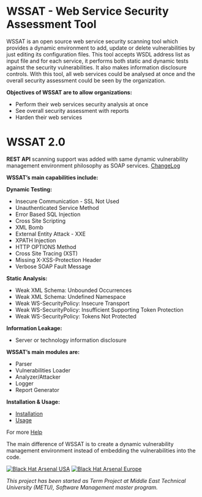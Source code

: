 ﻿# WSSAT - Web Service Security Assessment Tool
WSSAT is an open source web service security scanning tool which provides a dynamic environment to add, update or delete vulnerabilities by just editing its configuration files. This tool accepts WSDL address list as input file and for each service, it performs both static and dynamic tests against the security vulnerabilities. It also makes information disclosure controls.
With this tool, all web services could be analysed at once and the overall security assessment could be seen by the organization.

**Objectives of WSSAT are to allow organizations:**
* Perform their web services security analysis at once
* See overall security assessment with reports
* Harden their web services

# WSSAT 2.0
**REST API** scanning support was added with same dynamic vulnerability management environment philosophy as SOAP services. [ChangeLog](https://github.com/YalcinYolalan/WSSAT/blob/master/CHANGELOG.md)

**WSSAT’s main capabilities include:**

**Dynamic Testing:**
* Insecure Communication - SSL Not Used
* Unauthenticated Service Method
* Error Based SQL Injection
* Cross Site Scripting
* XML Bomb
* External Entity Attack - XXE
* XPATH Injection
* HTTP OPTIONS Method
* Cross Site Tracing (XST)
* Missing X-XSS-Protection Header
* Verbose SOAP Fault Message

**Static Analysis:**
* Weak XML Schema: Unbounded Occurrences
* Weak XML Schema: Undefined Namespace
* Weak WS-SecurityPolicy: Insecure Transport
* Weak WS-SecurityPolicy: Insufficient Supporting Token Protection
* Weak WS-SecurityPolicy: Tokens Not Protected

**Information Leakage:**
* Server or technology information disclosure

**WSSAT’s main modules are:**
* Parser
* Vulnerabilities Loader
* Analyzer/Attacker
* Logger
* Report Generator

**Installation & Usage:**
* [Installation](https://github.com/YalcinYolalan/WSSAT/wiki/Installation)
* [Usage](https://github.com/YalcinYolalan/WSSAT/wiki/USAGE)

For more [Help](https://github.com/YalcinYolalan/WSSAT/wiki)

The main difference of WSSAT is to create a dynamic vulnerability management environment instead of embedding the vulnerabilities into the code.

[![Black Hat Arsenal USA](https://github.com/toolswatch/badges/blob/master/arsenal/usa/2016.svg)](https://www.blackhat.com/us-16/arsenal.html#web-service-security-assessment-tool-wssat) 
[![Black Hat Arsenal Europe](https://github.com/toolswatch/badges/blob/master/arsenal/europe/2016.svg)](https://www.blackhat.com/eu-16/arsenal.html#wssat-web-service-security-assessment-tool)

_This project has been started as Term Project at Middle East Technical University (METU), Software Management master program._
<!--
**Donation:**

WSSAT is an open source project and your donation will make it better:

```
Bitcoin (BTC): 19qsms2YnaN6CY7tFsWpqwAtQyV7QFhGs4
```
```
Ether (ETH): 0x08b543C5B2398999e8d03BC77b76329d832B2f82
```
```
Bitcoin Cash (BCH): qps07ker5c2t3h9355taueu0u83yxfw4jye6s4na2e
```
-->
